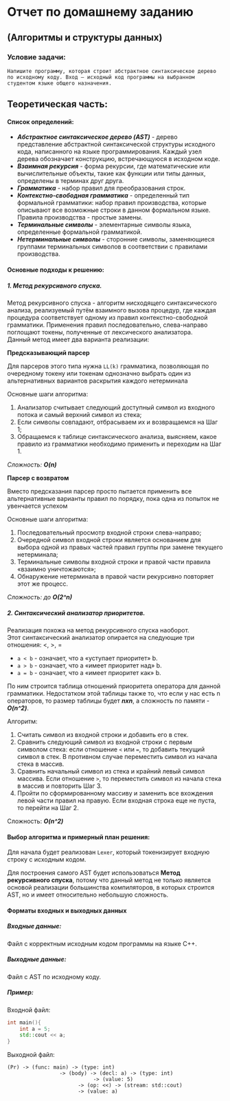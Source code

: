 # Отчет по домашнему заданию

## (Алгоритмы и структуры данных)

### Условие задачи:

`Напишите программу, которая строит абстрактное синтаксическое дерево по исходному коду. Вход — исходный код программы на выбранном студентом языке общего назначения.`

## Теоретическая часть:
#### Список определений:
* ***Абстрактное синтаксическое дерево (AST)*** - дерево представление абстрактной синтаксической структуры исходного кода, написанного на языке программирования. Каждый узел дерева обозначает конструкцию, встречающуюся в исходном коде.
* ***Взаимная рекурсия*** - форма рекурсии, где математические или вычислительные объекты, такие как функции или типы данных, определены в терминах друг друга.
* ***Грамматика*** - набор правил для преобразования строк.
* ***Контекстно-свободная грамматика*** - определенный тип формальной грамматики: набор правил производства, которые описывают все возможные строки в данном формальном языке. Правила производства - простые замены.
* ***Терминальные символы*** - элементарные символы языка, определенные формальной грамматикой.
* ***Нетерминальные символы*** - сторонние символы, заменяющиеся группами терминальных символов в соответствии с правилами производства.

#### Основные подходы к решению:
##### 1. Метод рекурсивного спуска.
Метод рекурсивного спуска - алгоритм нисходящего синтаксического анализа, реализуемый путём взаимного вызова процедур, где каждая процедура соответствует одному из правил контекстно-свободной грамматики. Применения правил последовательно, слева-направо поглощают токены, полученные от лексического анализатора. \
Данный метод имеет два варианта реализации: 

__Предсказывающий парсер__ 

Для парсеров этого типа нужна `LL(k)` грамматика, позволяющая по очередному токену или токенам однозначно выбрать один из альтернативных вариантов раскрытия каждого нетерминала

Основные шаги алгоритма: 
1. Анализатор считывает следующий доступный символ из входного потока и самый верхний символ из стека;  
2. Если символы совпадают, отбрасываем их и возвращаемся на Шаг 1; 
3. Обращаемся к таблице синтаксического анализа, выясняем, какое правило из грамматики необходимо применить и переходим на Шаг 1.

_Сложность: __O(n)___

__Парсер с возвратом__

Вместо предсказания парсер просто пытается применить все альтернативные варианты правил по порядку, пока одна из попыток не увенчается успехом

Основные шаги алгоритма:
1. Последовательный просмотр входной строки слева-направо;  
2. Очередной символ входной строки является основанием для выбора одной из правых частей правил группы при замене текущего нетерминала; 
3. Терминальные символы входной строки и правой части правила «взаимно уничтожаются»;  
4. Обнаружение нетерминала в правой части рекурсивно повторяет этот же процесс.
 
_Сложность: до __O(<nobr>*2*^n</nobr>)___

##### 2. Синтаксический анализатор приоритетов.
Реализация похожа на метод рекурсивного спуска наоборот. \
Этот синтаксический анализатор опирается на следующие три отношения: <, >, = 
* `a < b` - означает, что а «уступает приоритет» b. 
* `a > b` - означает, что а «имеет приоритет над» b. 
* `a = b` - означает, что а «имеет приоритет как» b. 

По ним строится таблица отношений приоритета оператора для данной грамматики. Недостатком этой таблицы также то, что если у нас есть n операторов, то размер таблицы будет ***nxn***, а сложность  по памяти - ***O(<nobr>*n*^2</nobr>)***.

Алгоритм:
1) Считать символ из входной строки и добавить его в стек.
2) Сравнить следующий символ из входной строки с первым символом стека: если отношение `<` или `=`, то добавить текущий символ в стек. В противном случае переместить символ из начала стека в массив.
3) Сравнить начальный символ из стека и крайний левый символ массива. Если отношение `>`, то переместить символ из начала стека в массив и повторить Шаг 3.
4) Пройти по сформированному массиву и заменить все вхождения левой части правил на правую. Если входная строка еще не пуста, то перейти на Шаг 2.

Сложность: ***O(<nobr>*n*^2</nobr>)***

#### Выбор алгоритма и примерный план решения:
Для начала будет реализован `Lexer`, который токенизирует входную строку с исходным кодом.


Для построения самого AST будет использоваться __Метод рекурсивного спуска__, потому что данный метод не только является основой реализации большинства компиляторов, в которых строится AST, но и имеет относительно небольшую сложность.
#### Форматы входных и выходных данных
##### Входные данные: 
Файл с корректным исходным кодом программы на языке С++.
##### Выходные данные:
Файл с AST по исходному коду.

##### Пример:
Входной файл:
```cpp 
int main(){
    int a = 5;
    std::cout << a;
}
```
Выходной файл:
```
(Pr) -> (func: main) -> (type: int)
	             -> (body) -> (decl: a) -> (type: int)
			       		    -> (value: 5)
		               -> (op: <<) -> (stream: std::cout)
					   -> (value: a)
```
